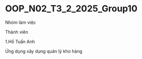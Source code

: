 # OOP_N02_T3_2_2025_Group10

Nhóm làm việc

Thành viên

1.Hồ Tuấn Anh

Ứng dụng xây dụng quản lý kho hàng
